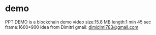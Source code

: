 # demo

PPT DEMO is a blockchain demo video
size:15.8 MB
length:1 min 45 sec
frame:1600*900
idea from Dimitri    gmail: dimidimi783@gmail.com
